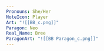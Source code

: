 ```yaml
---
Pronouns: She/Her
NoteIcon: Player
Art: "![[BB_c.png]]"
Paragon: Neo
Real_Name: Bree
ParagonArt: "![[BB Paragon_c.png]]"
---
```

